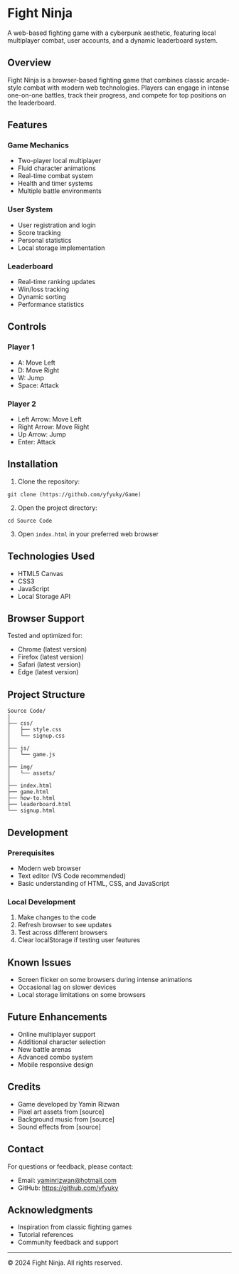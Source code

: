 # Fight Ninja

A web-based fighting game with a cyberpunk aesthetic, featuring local multiplayer combat, user accounts, and a dynamic leaderboard system.

## Overview

Fight Ninja is a browser-based fighting game that combines classic arcade-style combat with modern web technologies. Players can engage in intense one-on-one battles, track their progress, and compete for top positions on the leaderboard.

## Features

### Game Mechanics
- Two-player local multiplayer
- Fluid character animations
- Real-time combat system
- Health and timer systems
- Multiple battle environments

### User System
- User registration and login
- Score tracking
- Personal statistics
- Local storage implementation

### Leaderboard
- Real-time ranking updates
- Win/loss tracking
- Dynamic sorting
- Performance statistics

## Controls

### Player 1
- A: Move Left
- D: Move Right
- W: Jump
- Space: Attack

### Player 2
- Left Arrow: Move Left
- Right Arrow: Move Right
- Up Arrow: Jump
- Enter: Attack

## Installation

1. Clone the repository:
```
git clone (https://github.com/yfyuky/Game)
```

2. Open the project directory:
```
cd Source Code
```

3. Open `index.html` in your preferred web browser

## Technologies Used

- HTML5 Canvas
- CSS3
- JavaScript
- Local Storage API

## Browser Support

Tested and optimized for:
- Chrome (latest version)
- Firefox (latest version)
- Safari (latest version)
- Edge (latest version)

## Project Structure

```
Source Code/
│
├── css/
│   ├── style.css
│   └── signup.css
│
├── js/
│   └── game.js
│
├── img/
│   └── assets/
│
├── index.html
├── game.html
├── how-to.html
├── leaderboard.html
└── signup.html
```

## Development

### Prerequisites
- Modern web browser
- Text editor (VS Code recommended)
- Basic understanding of HTML, CSS, and JavaScript

### Local Development
1. Make changes to the code
2. Refresh browser to see updates
3. Test across different browsers
4. Clear localStorage if testing user features

## Known Issues

- Screen flicker on some browsers during intense animations
- Occasional lag on slower devices
- Local storage limitations on some browsers

## Future Enhancements

- Online multiplayer support
- Additional character selection
- New battle arenas
- Advanced combo system
- Mobile responsive design

## Credits

- Game developed by Yamin Rizwan
- Pixel art assets from [source]
- Background music from [source]
- Sound effects from [source]


## Contact

For questions or feedback, please contact:
- Email: yaminrizwan@hotmail.com
- GitHub: https://github.com/yfyuky

## Acknowledgments

- Inspiration from classic fighting games
- Tutorial references
- Community feedback and support

---
© 2024 Fight Ninja. All rights reserved.
